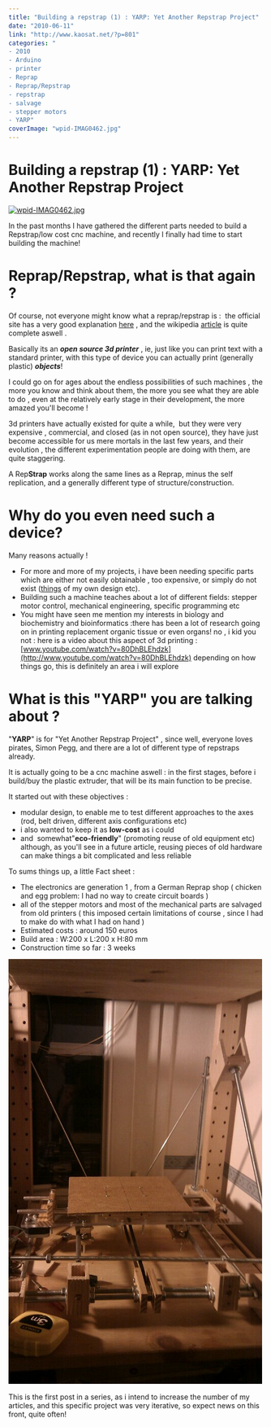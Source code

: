```yaml
---
title: "Building a repstrap (1) : YARP: Yet Another Repstrap Project"
date: "2010-06-11"
link: "http://www.kaosat.net/?p=801"
categories: "
- 2010
- Arduino
- printer
- Reprap
- Reprap/Repstrap
- repstrap
- salvage
- stepper motors
- YARP"
coverImage: "wpid-IMAG0462.jpg"
---
```




# Building a repstrap (1) : YARP: Yet Another Repstrap Project 

[![](./assets/wpid-IMAG0462-179x300.jpg "wpid-IMAG0462.jpg")](./assets/wpid-IMAG0462.jpg)

In the past months I have gathered the different parts needed to build a Repstrap/low cost cnc machine, and recently I finally had time to start building the machine!

# **Reprap/Repstrap, what is that again ?**

Of course, not everyone might know what a reprap/repstrap is :  the official site has a very good explanation [here](http://reprap.org/wiki/Main_Page) , and the wikipedia [article](http://en.wikipedia.org/wiki/RepRap_Project) is quite complete aswell .

Basically its an **_open source 3d printer_** , ie, just like you can print text with a standard printer, with this type of device you can actually print (generally plastic) **_objects_**!

I could go on for ages about the endless possibilities of such machines , the more you know and think about them, the more you see what they are able to do , even at the relatively early stage in their development, the more amazed you'll become !

3d printers have actually existed for quite a while,  but they were very expensive , commercial, and closed (as in not open source), they have just become accessible for us mere mortals in the last few years, and their evolution , the different experimentation people are doing with them, are quite staggering.

A Rep**Strap** works along the same lines as a Reprap, minus the self replication, and a generally different type of structure/construction.

# **Why do you even need such a device?**

Many reasons actually !

- For more and more of my projects, i have been needing specific parts which are either not easily obtainable , too expensive, or simply do not exist ([things](http://www.kaosat.net/?p=850#more-850) of my own design etc).
- Building such a machine teaches about a lot of different fields: stepper motor control, mechanical engineering, specific programming etc
- You might have seen me mention my interests in biology and biochemistry and bioinformatics :there has been a lot of research going on in printing replacement organic tissue or even organs! no , i kid you not : here is a video about this aspect of 3d printing : [www.youtube.com/watch?v=80DhBLEhdzk](http://www.youtube.com/watch?v=80DhBLEhdzk) depending on how things go, this is definitely an area i will explore

# What is this "YARP" you are talking about ?

"**YARP**" is for "Yet Another Repstrap Project" , since well, everyone loves pirates, Simon Pegg, and there are a lot of different type of repstraps already.

It is actually going to be a cnc machine aswell : in the first stages, before i build/buy the plastic extruder, that will be its main function to be precise.

It started out with these objectives :

- modular design, to enable me to test different approaches to the axes (rod, belt driven, different axis configurations etc)
- i also wanted to keep it as **low-cost** as i could
- and  somewhat"**eco-friendly**" (promoting reuse of old equipment etc) although, as you'll see in a future article, reusing pieces of old hardware can make things a bit complicated and less reliable

To sums things up, a little Fact sheet :

- The electronics are generation 1 , from a German Reprap shop ( chicken and egg problem: I had no way to create circuit boards )
- all of the stepper motors and most of the mechanical parts are salvaged from old printers ( this imposed certain limitations of course , since I had to make do with what I had on hand )
- Estimated costs : around 150 euros
- Build area : W:200 x L:200 x H:80 mm
- Construction time so far : 3 weeks

[![](./assets/wpid-IMAG0465.jpg "wpid-IMAG0465.jpg")](./assets/wpid-IMAG0465.jpg)

This is the first post in a series, as i intend to increase the number of my articles, and this specific project was very iterative, so expect news on this front, quite often!
